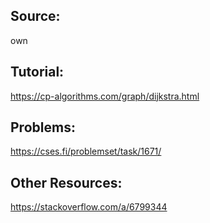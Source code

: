 ## Source:
own

## Tutorial:
https://cp-algorithms.com/graph/dijkstra.html

## Problems:
https://cses.fi/problemset/task/1671/

## Other Resources:
https://stackoverflow.com/a/6799344